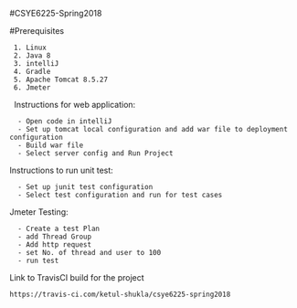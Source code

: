#CSYE6225-Spring2018 

   #Prerequisites
   
     1. Linux
     2. Java 8
     3. intelliJ
     4. Gradle
     5. Apache Tomcat 8.5.27
     6. Jmeter
  
   Instructions for web application:
   
      - Open code in intelliJ
      - Set up tomcat local configuration and add war file to deployment configuration
      - Build war file
      - Select server config and Run Project
   
   Instructions to run unit test:
   
      - Set up junit test configuration 
      - Select test configuration and run for test cases
   
   Jmeter Testing:
   
      - Create a test Plan
      - add Thread Group
      - Add http request 
      - set No. of thread and user to 100 
      - run test
  
   
  Link to TravisCI build for the project
  
    https://travis-ci.com/ketul-shukla/csye6225-spring2018
